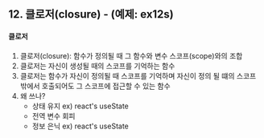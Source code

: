## 12. 클로저(closure) - (예제: ex12s)

#### 클로저
1. 클로저(closure): 함수가 정의될 때 그 함수와 변수 스코프(scope)와의 조합
1. 클로저는 자신이 생성될 때의 스코프를 기억하는 함수
2. 클로저는 함수가 자신이 정의될 때 스코프를 기억하며 자신이 정의 될 떄의 스코프 밖에서 호출되어도 그 스코프에 접근할 수 있는 함수
3. 왜 쓰나?
   - 상태 유지 ex) react's useState
   - 전역 변수 회피
   - 정보 은닉 ex) react's useState